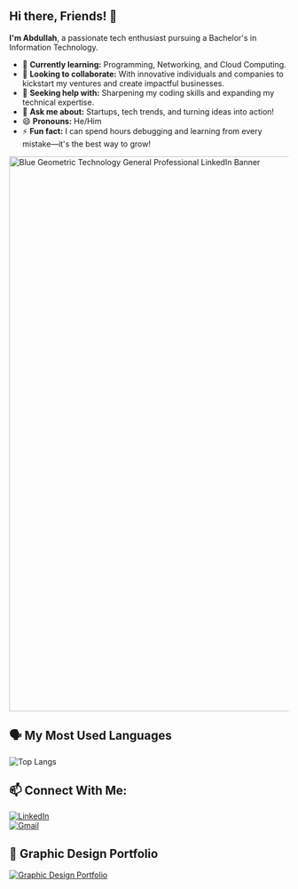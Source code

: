 ## Hi there, Friends! 👋  

**I'm Abdullah**, a passionate tech enthusiast pursuing a Bachelor's in Information Technology.  

- 🌱 **Currently learning:** Programming, Networking, and Cloud Computing.  
- 👯 **Looking to collaborate:** With innovative individuals and companies to kickstart my ventures and create impactful businesses.  
- 🤝 **Seeking help with:** Sharpening my coding skills and expanding my technical expertise.  
- 💬 **Ask me about:** Startups, tech trends, and turning ideas into action!  
- 😄 **Pronouns:** He/Him  
- ⚡ **Fun fact:** I can spend hours debugging and learning from every mistake—it's the best way to grow!

<img src="https://github.com/user-attachments/assets/8080c6c9-bc63-43e3-ad50-52029c7d9e86" width="1000" alt="Blue Geometric Technology General Professional LinkedIn Banner">

## 🗣️ My Most Used Languages  

![Top Langs](https://github-readme-stats.vercel.app/api/top-langs/?username=rajaabdullah833&layout=compact)

## 📫 Connect With Me:
  <a href="https://www.linkedin.com/in/ho9i-raja-/" target="_blank"><img src="https://img.shields.io/badge/LinkedIn-Follow-blue?style=for-the-badge&logo=linkedin&logoColor=white" alt="LinkedIn"></a>  
  <a href="mailto:rajasofiyan2017@gmail.com" target="_blank"><img src="https://img.shields.io/badge/Gmail-Contact-red?style=for-the-badge&logo=gmail&logoColor=white" alt="Gmail"></a>  

## 🎨 Graphic Design Portfolio  

<a href="https://dribbble.com/ho9i_raja_" target="_blank"><img src="https://img.shields.io/badge/Portfolio-GraphicDesign-blue?style=for-the-badge&logo=dribbble&logoColor=white" alt="Graphic Design Portfolio"></a>
